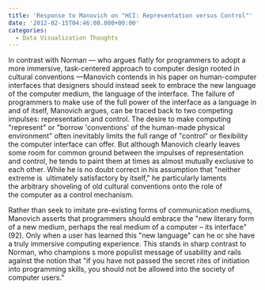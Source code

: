 ```yaml
---
title: 'Response to Manovich on "HCI: Representation versus Control"'
date: '2012-02-15T04:46:08.000+00:00'
categories:
  - Data Visualization Thoughts
---
```


In contrast with Norman –– who argues flatly for programmers to adopt a more immersive, task-centered approach to computer design rooted in cultural conventions ––Manovich contends in his paper on human-computer interfaces that designers should instead seek to embrace the new language of the computer medium, the language of the interface. The failure of programmers to make use of the full power of the interface as a language in and of itself, Manovich argues, can be traced back to two competing impulses: representation and control. The desire to make computing "represent" or "borrow 'conventions' of the human-made physical environment" often inevitably limits the full range of "control" or flexibility the computer interface can offer. But although Manovich clearly leaves some room for common ground between the impulses of representation and control, he tends to paint them at times as almost mutually exclusive to each other. While he is no doubt correct in his assumption that "neither extreme is  ultimately satisfactory by itself," he particularly laments the arbitrary shoveling of old cultural conventions onto the role of the computer as a control mechanism.

Rather than seek to imitate pre-existing forms of communication mediums, Manovich asserts that programmers should embrace the "new literary form of a new medium, perhaps the real medium of a computer – its interface" (92). Only when a user has learned this "new language" can he or she have a truly immersive computing experience. This stands in sharp contrast to Norman, who champions s more populist message of usability and rails against the notion that "if you have not passed the secret rites of initiation into programming skills, you should not be allowed into the society of computer users."

